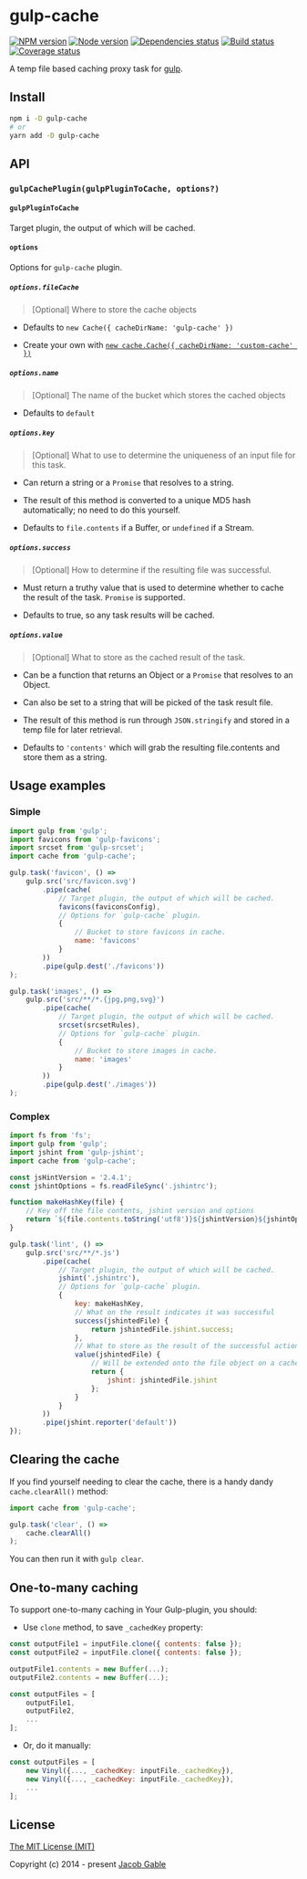 # gulp-cache

[![NPM version][npm]][npm-url]
[![Node version][node]][node-url]
[![Dependencies status][deps]][deps-url]
[![Build status][build]][build-url]
[![Coverage status][coverage]][coverage-url]

[npm]: https://img.shields.io/npm/v/gulp-cache.svg
[npm-url]: https://www.npmjs.com/package/gulp-cache

[node]: https://img.shields.io/node/v/gulp-cache.svg
[node-url]: https://nodejs.org

[deps]: https://img.shields.io/david/jgable/gulp-cache.svg
[deps-url]: https://david-dm.org/jgable/gulp-cache

[build]: https://travis-ci.org/jgable/gulp-cache.svg?branch=master
[build-url]: https://travis-ci.org/jgable/gulp-cache

[coverage]: https://img.shields.io/coveralls/jgable/gulp-cache.svg
[coverage-url]: https://coveralls.io/r/jgable/gulp-cache

A temp file based caching proxy task for [gulp](http://gulpjs.com/).

## Install

```bash
npm i -D gulp-cache
# or
yarn add -D gulp-cache
```

## API

### `gulpCachePlugin(gulpPluginToCache, options?)`

#### `gulpPluginToCache`

Target plugin, the output of which will be cached.

#### `options`

Options for `gulp-cache` plugin.

##### `options.fileCache`

> [Optional] Where to store the cache objects

- Defaults to `new Cache({ cacheDirName: 'gulp-cache' })`

- Create your own with [`new cache.Cache({ cacheDirName: 'custom-cache' })`](https://github.com/jgable/cache-swap)

##### `options.name`

> [Optional] The name of the bucket which stores the cached objects

- Defaults to `default`

##### `options.key`

> [Optional] What to use to determine the uniqueness of an input file for this task.

- Can return a string or a `Promise` that resolves to a string.  

- The result of this method is converted to a unique MD5 hash automatically; no need to do this yourself.

- Defaults to `file.contents` if a Buffer, or `undefined` if a Stream.

##### `options.success`

> [Optional] How to determine if the resulting file was successful.

- Must return a truthy value that is used to determine whether to cache the result of the task. `Promise` is supported.

- Defaults to true, so any task results will be cached.

##### `options.value`

> [Optional] What to store as the cached result of the task.

- Can be a function that returns an Object or a `Promise` that resolves to an Object.

- Can also be set to a string that will be picked of the task result file.

- The result of this method is run through `JSON.stringify` and stored in a temp file for later retrieval.

- Defaults to `'contents'` which will grab the resulting file.contents and store them as a string.

## Usage examples

### Simple

```js
import gulp from 'gulp';
import favicons from 'gulp-favicons';
import srcset from 'gulp-srcset';
import cache from 'gulp-cache';

gulp.task('favicon', () =>
    gulp.src('src/favicon.svg')
        .pipe(cache(
            // Target plugin, the output of which will be cached.
            favicons(faviconsConfig),
            // Options for `gulp-cache` plugin.
            {
                // Bucket to store favicons in cache.
                name: 'favicons'
            }
        ))
        .pipe(gulp.dest('./favicons'))
);

gulp.task('images', () =>
    gulp.src('src/**/*.{jpg,png,svg}')
        .pipe(cache(
            // Target plugin, the output of which will be cached.
            srcset(srcsetRules),
            // Options for `gulp-cache` plugin.
            {
                // Bucket to store images in cache.
                name: 'images'
            }
        ))
        .pipe(gulp.dest('./images'))
);
```

### Complex

```js
import fs from 'fs';
import gulp from 'gulp';
import jshint from 'gulp-jshint';
import cache from 'gulp-cache';

const jsHintVersion = '2.4.1';
const jshintOptions = fs.readFileSync('.jshintrc');

function makeHashKey(file) {
    // Key off the file contents, jshint version and options
    return `${file.contents.toString('utf8')}${jshintVersion}${jshintOptions}`;
}

gulp.task('lint', () =>
    gulp.src('src/**/*.js')
        .pipe(cache(
            // Target plugin, the output of which will be cached.
            jshint('.jshintrc'),
            // Options for `gulp-cache` plugin.
            {
                key: makeHashKey,
                // What on the result indicates it was successful
                success(jshintedFile) {
                    return jshintedFile.jshint.success;
                },
                // What to store as the result of the successful action
                value(jshintedFile) {
                    // Will be extended onto the file object on a cache hit next time task is ran
                    return {
                        jshint: jshintedFile.jshint
                    };
                }
            }
        ))
        .pipe(jshint.reporter('default'))
});
```

## Clearing the cache

If you find yourself needing to clear the cache, there is a handy dandy `cache.clearAll()` method:

```js
import cache from 'gulp-cache';

gulp.task('clear', () =>
    cache.clearAll()
);
```

You can then run it with `gulp clear`.

## One-to-many caching

To support one-to-many caching in Your Gulp-plugin, you should:

* Use `clone` method, to save `_cachedKey` property:
```js
const outputFile1 = inputFile.clone({ contents: false });
const outputFile2 = inputFile.clone({ contents: false });

outputFile1.contents = new Buffer(...);
outputFile2.contents = new Buffer(...);

const outputFiles = [
    outputFile1,
    outputFile2,
    ...
];
```
* Or, do it manually:
```js
const outputFiles = [
    new Vinyl({..., _cachedKey: inputFile._cachedKey}),
    new Vinyl({..., _cachedKey: inputFile._cachedKey}),
    ...
];
```

## License

[The MIT License (MIT)](./LICENSE)

Copyright (c) 2014 - present [Jacob Gable](http://jacobgable.com)
